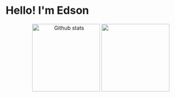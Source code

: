 <h1> Hello! I'm Edson</h1>

<div align ="center">
  <img style="height: 180px" src="https://github-readme-stats.vercel.app/api?username=dev-edsonlopes&count_private=true&show_icons=true&theme=gotham" alt="Github stats">
  <img style="height: 180px"src="https://github-readme-stats.vercel.app/api/top-langs/?username=anuraghazra&layout=compact&theme=gotham" alt="">
</div>
